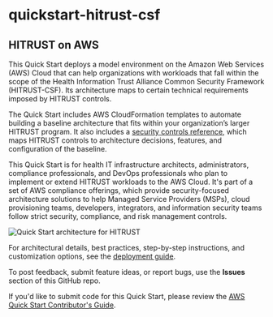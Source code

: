 # quickstart-hitrust-csf
## HITRUST on AWS

This Quick Start deploys a model environment on the Amazon Web Services (AWS) Cloud that can help organizations with workloads that fall within the scope of the Health Information Trust Alliance Common Security Framework (HITRUST-CSF). Its architecture maps to certain technical requirements imposed by HITRUST controls.

The Quick Start includes AWS CloudFormation templates to automate building a baseline architecture that fits within your organization’s larger HITRUST program. It also includes a [security controls reference](https://fwd.aws/bzzrk), which maps HITRUST controls to architecture decisions, features, and configuration of the baseline.

This Quick Start is for health IT infrastructure architects, administrators, compliance professionals, and DevOps professionals who plan to implement or extend HITRUST workloads to the AWS Cloud. It's part of a set of AWS compliance offerings, which provide security-focused architecture solutions to help Managed Service Providers (MSPs), cloud provisioning teams, developers, integrators, and information security teams follow strict security, compliance, and risk management controls.

![Quick Start architecture for HITRUST](https://d1.awsstatic.com/partner-network/QuickStart/datasheets/hitrust-on-aws-architecture.666c124df171be2d74f18e30f3f2ed21a749b645.png)

For architectural details, best practices, step-by-step instructions, and customization options, see the [deployment guide](https://fwd.aws/BqEkm).

To post feedback, submit feature ideas, or report bugs, use the **Issues** section of this GitHub repo.

If you'd like to submit code for this Quick Start, please review the [AWS Quick Start Contributor's Guide](https://aws-quickstart.github.io/).
